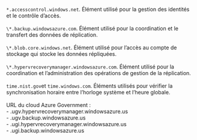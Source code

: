 ``*.accesscontrol.windows.net``. Élément utilisé pour la gestion des identités et le contrôle d’accès.<br/><br/>``\*.backup.windowsazure.com``. Élément utilisé pour la coordination et le transfert des données de réplication. <br/><br/> ``\*.blob.core.windows.net``. Élément utilisé pour l’accès au compte de stockage qui stocke les données répliquées.<br/><br/> ``\*.hypervrecoverymanager.windowsazure.com``. Élément utilisé pour la coordination et l’administration des opérations de gestion de la réplication.<br/><br/>
``time.nist.gov``et ``time.windows.com``. Éléments utilisés pour vérifier la synchronisation horaire entre l’horloge système et l’heure globale.
<br/><br/>
URL du cloud Azure Government :<br/>- .ugv.hypervrecoverymanager.windowsazure.us<br/>- .ugv.backup.windowsazure.us<br/>- .ugi.hypervrecoverymanager.windowsazure.us<br/>- .ugi.backup.windowsazure.us
